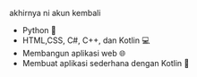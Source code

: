 
akhirnya ni akun kembali

- Python 🐍
- HTML,CSS,  C#, C++, dan Kotlin 💻
- Membangun aplikasi web 🌐
- Membuat aplikasi sederhana dengan Kotlin 🚀
